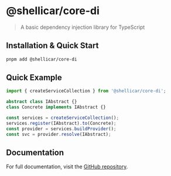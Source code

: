 # @shellicar/core-di

> A basic dependency injection library for TypeScript

## Installation & Quick Start

```sh
pnpm add @shellicar/core-di
```

## Quick Example

```ts
import { createServiceCollection } from '@shellicar/core-di';

abstract class IAbstract {}
class Concrete implements IAbstract {}

const services = createServiceCollection();
services.register(IAbstract).to(Concrete);
const provider = services.buildProvider();
const svc = provider.resolve(IAbstract);
```

## Documentation

For full documentation, visit the [GitHub repository](https://github.com/shellicar/core-di).
